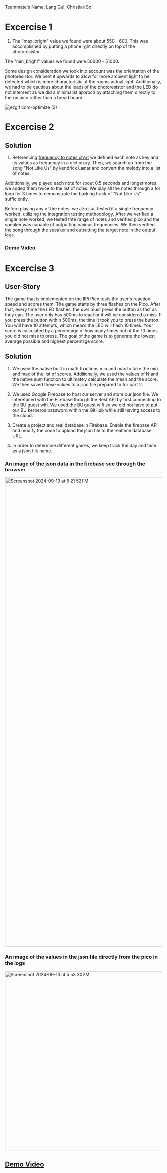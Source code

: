 Teammate's Name: Lang Gui, Christian So

# Excercise 1
1) The "max_bright" value we found were about 550 - 600. This was accomplished by putting a phone light directly on top of the photoresistor.
   
The "min_bright" values we found were 50000 - 51000. 

Some design consideration we took into account was the orientation of the photoresistor. We bent it upwards to allow for more ambient light to be detected which is more characteristic of the rooms actual light. Additionally, we had to be cautious about the leads of the photoresistor and the LED do not intersect as we did a minimalist approch by attaching them directly to the rpi pico rather than a bread board. 

![ezgif com-optimize (2)](https://github.com/user-attachments/assets/fb768809-1583-42fd-b7ed-fe8caf5f0542)

# Excercise 2
## Solution
1. Referencing [frequency to notes chart](https://muted.io/note-frequencies/) we defined each note as key and its values as frequency in a dictionary. Then, we search up from the song "Not Like Us" by kendrick Lamar and convert the melody into a list of notes.

Additionally, we played each note for about 0.5 seconds and longer notes we added them twice to the list of notes. We play all the notes through a for loop for 3 times to demonstrate the backing track of "Not Like Us" sufficiently. 

Before playing any of the notes, we also jsut tested if a single frequency worked, utilizing the integration testing methodology. After we verified a single note worked, we tested thte range of notes and verified pico and the speaker was capable of outputting various frequencies. We then verified the song through the speaker and outputting the target note in the output logs. 

### [Demo Video](https://drive.google.com/file/d/1n-NT6gc6mlYI_GhmT9WiNHLh_GMzf1pI/view?usp=sharing)

# Excercise 3
## User-Story
The game that is implemented on the RPi Pico tests the user's reaction speed and scores them. The game starts by three flashes on the Pico. After that, every time the LED flashes, the user must press the button as fast as they can. The user only has 500ms to react or it will be considered a miss. If you press the button within 500ms, the time it took you to press the button. You will have 10 attempts, which means the LED will flash 10 times. Your score is calculated by a percentage of how many times out of the 10 times you did not miss to press. The goal of the game is to generate the lowest average possible and highest percentage score.

## Solution
1. We used the native built in math functions min and max to take the min and max of the list of scores. Additionally, we used the values of N and the native sum function to ultimately calculate the mean and the score. We then saved these values to a json file prepared to for part 2.

2. We used Google Firebase to host our server and store our json file. We interefaced with the Firebase through the Rest API by first connecting to the BU guest wifi. We used the BU guest wifi so we did not have to put our BU kerberos password within the GitHub while still having access to the cloud. 

3. Create a project and real database in Firebase. Enable the firebase API and modify the code to upload the json file to the realtime database URL.

4. In order to determine different games, we keep track the day and time as a json file name. 

### An image of the json data in the firebase see through the browser
<img width="1507" alt="Screenshot 2024-09-13 at 5 21 52 PM" src="https://github.com/user-attachments/assets/1c5b97fc-ef11-40eb-b5b6-09692982e384">

### An image of the values in the json file directly from the pico in the logs
<img width="577" alt="Screenshot 2024-09-13 at 5 53 30 PM" src="https://github.com/user-attachments/assets/58aa3c38-5a31-462a-989e-8de0a560c7fa">

## [Demo Video](https://drive.google.com/file/d/1mXKVypnZKJxnBAjuwhKc_toemvPJ2VOq/view?usp=sharing)
